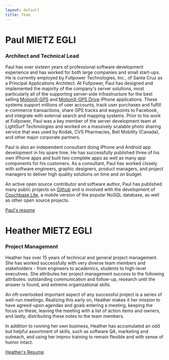 ```yaml
---
layout: default
title: Team
---
```


# Paul MIETZ EGLI
### Architect and Technical Lead

Paul has over sixteen years of professional software development experience and has
worked for both large companies and small start-ups.
He is currently employed by Fullpower Technologies, Inc., of Santa Cruz as a
Principal Applications Architect.  At Fullpower, Paul has designed and implemented
the majority of the company's server solutions, most particularly all
of the supporting server-side infrastructure for the best selling [MotionX-GPS](http://gps.motionx.com/)
and [MotionX-GPS Drive](http://drive.motionx.com/) iPhone applications.  These systems
support millions of user accounts, track user purchases and fulfill e-commerce transactions,
share GPS tracks and waypoints to Facebook, and integrate with external search and
mapping systems.  Prior to his work at Fullpower, Paul was a key member of the server
development team at LightSurf Technologies and worked on a massively scalable photo
sharing service that was used by Kodak, CVS Pharmacies, Bell Mobility (Canada), and
other major corporate partners.

Paul is also an independent consultant doing iPhone and Android app development in
his spare time.  He has successfully published three of his own iPhone apps and 
built two complete apps as well as many app components for his customers.  As a consultant,
Paul has worked closely with software engineers, graphic designers, product managers,
and project managers to deliver high quality solutions on time and on budget.

An active open source contributor and software author, Paul has published many public projects
on [Github](https://github.com/pegli) and is involved with the development of
[Couchbase Lite](https://github.com/couchbase/mobile), a mobile version of the popular
NoSQL database, as well as other open source projects.

[Paul's resume](paul_resume.pdf)

# Heather MIETZ EGLI
### Project Management

Heather has over 15 years of technical and general project management. She has worked successfully
with very diverse team members and stakeholders - from engineers to academics, students to high-level
executives. She attributes her project management success to the following attributes: outstanding
communication and follow-up, research until the answer is found, and extreme organizational skills. 

An oft-overlooked important aspect of any successful project is a series of well-run meetings.
Realizing this early on,  Heather makes it her mission to have agreed-upon agendas and goals entering
a meeting, keeping the focus on these, leaving the meeting with a list of action items and owners, and
lastly, distributing these notes to the team members. 

In addition to running her own business, Heather has accumulated an odd but helpful assortment of 
skills, such as software QA, marketing and outreach, and using her improv training to remain flexible
and with sense of humor intact.

[Heather's Resume](SC_City_Calendarbid5_13.pdf)

